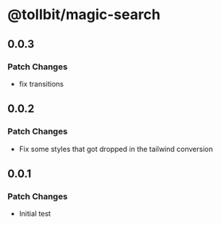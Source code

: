 # @tollbit/magic-search

## 0.0.3

### Patch Changes

- fix transitions

## 0.0.2

### Patch Changes

- Fix some styles that got dropped in the tailwind conversion

## 0.0.1

### Patch Changes

- Initial test
